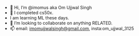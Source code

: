 - 👋 Hi, I’m @imomus aka Om Ujjwal Singh
- 🌱 I completed cs50x.
- I am learning ML these days.
- 💞️ I’m looking to collaborate on anything RELATED.
- 📫 email: imomujjwalsingh@gmail.com, insta:om_ujjwal_3125

<!---
imomus/imomus is a ✨ special ✨ repository because its `README.md` (this file) appears on your GitHub profile.
You can click the Preview link to take a look at your changes.
--->
